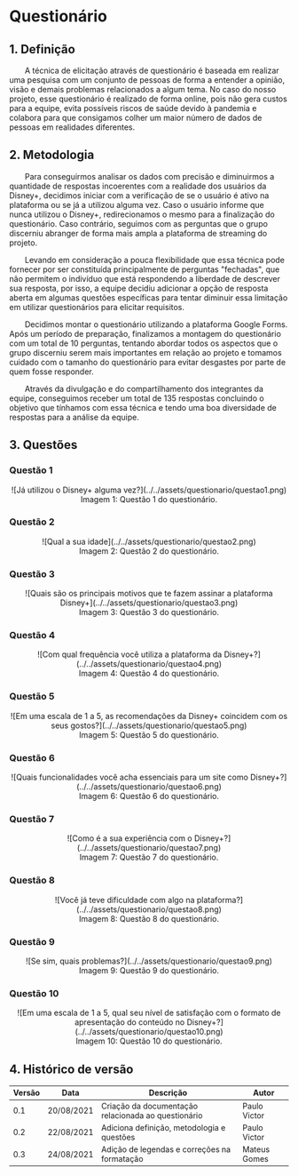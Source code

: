 # Questionário

## 1. Definição

&emsp;&emsp;A técnica de elicitação através de questionário é baseada em realizar uma pesquisa com um conjunto de pessoas de forma a entender a opinião, visão e demais problemas relacionados a algum tema. No caso do nosso projeto, esse questionário é realizado de forma online, pois não gera custos para a equipe, evita possíveis riscos de saúde devido à pandemia e colabora para que consigamos colher um maior número de dados de pessoas em realidades diferentes.

## 2. Metodologia

&emsp;&emsp;Para conseguirmos analisar os dados com precisão e diminuirmos a quantidade de respostas incoerentes com a realidade dos usuários da Disney+, decidimos iniciar com a verificação de se o usuário é ativo na plataforma ou se já a utilizou alguma vez. Caso o usuário informe que nunca utilizou o Disney+, redirecionamos o mesmo para a finalização do questionário. Caso contrário, seguimos com as perguntas que o grupo discerniu abranger de forma mais ampla a plataforma de streaming do projeto.

&emsp;&emsp;Levando em consideração a pouca flexibilidade que essa técnica pode fornecer por ser constituída principalmente de perguntas "fechadas", que não permitem o indivíduo que está respondendo a liberdade de descrever sua resposta, por isso, a equipe decidiu adicionar a opção de resposta aberta em algumas questões específicas para tentar diminuir essa limitação em utilizar questionários para elicitar requisitos.

&emsp;&emsp;Decidimos montar o questionário utilizando a plataforma Google Forms. Após um período de preparação, finalizamos a montagem do questionário com um total de 10 perguntas, tentando abordar todos os aspectos que o grupo discerniu serem mais importantes em relação ao projeto e tomamos cuidado com o tamanho do questionário para evitar desgastes por parte de quem fosse responder.

&emsp;&emsp;Através da divulgação e do compartilhamento dos integrantes da equipe, conseguimos receber um total de 135 respostas concluindo o objetivo que tínhamos com essa técnica e tendo uma boa diversidade de respostas para a análise da equipe.

## 3. Questões

### Questão 1

<center>
![Já utilizou o Disney+ alguma vez?](../../assets/questionario/questao1.png)

<figcaption>Imagem 1: Questão 1 do questionário.</figcaption>
</center>

### Questão 2

<center>
![Qual a sua idade](../../assets/questionario/questao2.png)

<figcaption>Imagem 2: Questão 2 do questionário.</figcaption>
</center>

### Questão 3

<center>
![Quais são os principais motivos que te fazem assinar a plataforma Disney+](../../assets/questionario/questao3.png)

<figcaption>Imagem 3: Questão 3 do questionário.</figcaption>
</center>

### Questão 4

<center>
![Com qual frequência você utiliza a plataforma da Disney+?](../../assets/questionario/questao4.png)

<figcaption>Imagem 4: Questão 4 do questionário.</figcaption>
</center>

### Questão 5

<center>
![Em uma escala de 1 a 5, as recomendações da Disney+ coincidem com os seus gostos?](../../assets/questionario/questao5.png)

<figcaption>Imagem 5: Questão 5 do questionário.</figcaption>
</center>

### Questão 6

<center>
![Quais funcionalidades você acha essenciais para um site como Disney+?](../../assets/questionario/questao6.png)

<figcaption>Imagem 6: Questão 6 do questionário.</figcaption>
</center>

### Questão 7

<center>
![Como é a sua experiência com o Disney+?](../../assets/questionario/questao7.png)

<figcaption>Imagem 7: Questão 7 do questionário.</figcaption>
</center>

### Questão 8

<center>
![Você já teve dificuldade com algo na plataforma?](../../assets/questionario/questao8.png)

<figcaption>Imagem 8: Questão 8 do questionário.</figcaption>
</center>

### Questão 9

<center>
![Se sim, quais problemas?](../../assets/questionario/questao9.png)

<figcaption>Imagem 9: Questão 9 do questionário.</figcaption>
</center>

### Questão 10

<center>
![Em uma escala de 1 a 5, qual seu nível de satisfação com o formato de apresentação do conteúdo no Disney+?](../../assets/questionario/questao10.png)

<figcaption>Imagem 10: Questão 10 do questionário.</figcaption>
</center>

## 4. Histórico de versão

| Versão | Data       | Descrição                                           | Autor        |
| ------ | ---------- | --------------------------------------------------- | ------------ |
| 0.1    | 20/08/2021 | Criação da documentação relacionada ao questionário | Paulo Victor |
| 0.2    | 22/08/2021 | Adiciona definição, metodologia e questões          | Paulo Victor |
| 0.3    | 24/08/2021 | Adição de legendas e correções na formatação          | Mateus Gomes |
